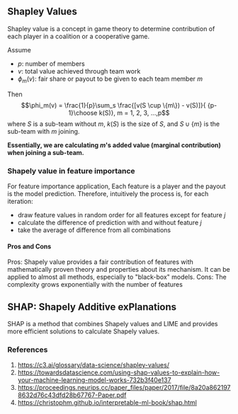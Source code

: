 
## Shapley Values

Shapley value is a concept in game theory to determine contribution of each player in a coalition or a cooperative game.

Assume
- $p$: number of members
- $v$: total value achieved through team work
- $\phi_m(v)$: fair share or payout to be given to each team member $m$

Then
$$\phi_m(v) = \frac{1}{p}\sum_s \frac{[v(S \cup \{m\}) - v(S)]}{ {p-1}\choose k(S)}, m = 1, 2, 3, ...,p$$
where $S$ is a sub-team without $m$, $k(S)$ is the size of $S$, and $S\cup \{m\}$ is the sub-team with $m$ joining.

**Essentially, we are calculating $m$'s added value (marginal contribution) when joining a sub-team.** 

### Shapely value in feature importance


For feature importance application, Each feature is a player and the payout is the model prediction.
Therefore, intuitively the process is, for each iteration:
- draw feature values in random  order for all features except for feature $j$
- calculate the difference of prediction with and without feature $j$
- take the average of difference from all combinations
#### Pros and Cons
Pros: Shapely value provides a fair contribution of features with mathematically proven theory and properties about its mechanism. It can be applied to almost all methods, especially to "black-box" models.
Cons: The complexity grows exponentially with the number of features

## SHAP: Shapely Additive exPlanations
SHAP is a method that combines Shapely values and LIME and provides more efficient solutions to calculate Shapely values.

### References
1. https://c3.ai/glossary/data-science/shapley-values/
2. https://towardsdatascience.com/using-shap-values-to-explain-how-your-machine-learning-model-works-732b3f40e137
3. https://proceedings.neurips.cc/paper_files/paper/2017/file/8a20a8621978632d76c43dfd28b67767-Paper.pdf
4. https://christophm.github.io/interpretable-ml-book/shap.html

